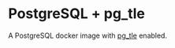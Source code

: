 # PostgreSQL + pg_tle

A PostgreSQL docker image with [pg_tle](https://github.com/aws/pg_tle) enabled.
